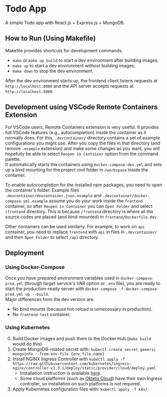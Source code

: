 # Todo App
A simple Todo app with React.js + Express.js + MongoDB.  

## How to Run (Using Makefile)
Makefile provides shortcuts for development commands.
- `make` or `make up_build` to start a dev environment after building images.
- `make up` to start a dev environment *without* building images.
- `make down` to stop the dev environment.

After the dev environment starts up, the frontend client listens requests at `http://localhost:8080` and the API server accepts requests at `http://localhost:5000`.

## Development using VSCode Remote Containers Extension
For VSCode users, Remote Containers extension is very useful.
It provides full VSCode features (e.g., autocompletion) inside the container as it normally does.
For this, `.devcontainer/` directory contains a set of example configurations you might use.
After you copy the files in that directory (and remove `.example` extension) and make some changes as you want, you will hopefully be able to select `Reopen in Container` option from the command palette.  
It automatically starts the containers using `docker-compose-dev.yml` and sets up a bind mounting for the project root folder in `/workspace` inside the container.

To enable autocompletion for the installed npm packages, you need to open the container's folder.
Example files `.devcontainer/devcontainer.json.example` and `.devcontainer/docker-compose.yml.example` assume you do your work inside the `frontend` container, so after `Reopen in Container` you can `Open Folder` and select `/frontend` directory.
This is because `/frontend` directory is where all the source codes are placed (and bind-mounted) in `frontend/Dockerfile.dev`.

Other containers can be used similarly.
For example, to work on `api` container, you need to replace `frontend` with `api` in files in `.devcontainer/` and then `Open Folder` to select `/api` directory.

## Deployment
### Using Docker-Compose
Once you have prepared environment variables used in `docker-compose-prod.yml` (through target service's VAR option or `.env` file), you are ready to start the production-ready server with `docker-compose -f docker-compose-prod.yml up --build`.  
Major differences from the dev version are:
- No bind mounts (because hot-reload is unnecessary in production).
- No `frontend-test` container.

### Using Kubernetes
0. Build Docker images and push them to the Docker Hub (`make build` would do this).
1. Create MongoDB-related secret with: `kubectl create secret generic mongoinfo --from-env-file {env_file_name}`
2. Install NGINX Ingress Controller with `kubectl apply -f https://raw.githubusercontent.com/kubernetes/ingress-nginx/controller-v1.3.1/deploy/static/provider/cloud/deploy.yaml`
    - Installation instruction is available [here](https://kubernetes.github.io/ingress-nginx/deploy/).
    - Some cloud platforms (such as [Okteto Cloud](https://www.okteto.com/)) have their own Ingress controller, so installation on such platforms is not required.
3. Apply Kubernetes configuration files with: `kubectl apply -f k8s/`.
